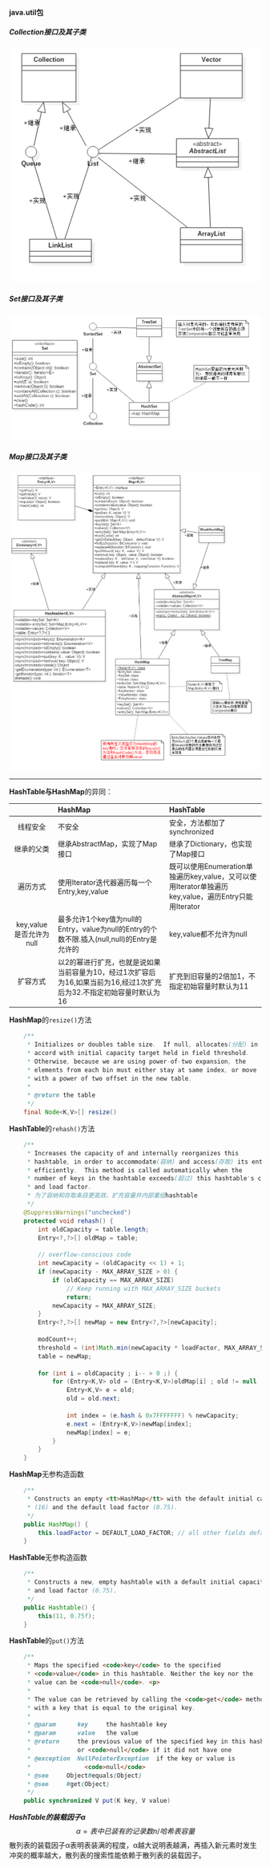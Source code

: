 #### java.util包
##### Collection接口及其子类
![Collection接口及其子类](https://github.com/HurricanGod/Home/blob/master/img/Collection.png)


##### Set接口及其子类
![Set接口及其子类](https://github.com/HurricanGod/Home/blob/master/img/Set.png)


##### Map接口及其子类
![Map接口](https://github.com/HurricanGod/Home/blob/master/img/Map.png)

-----

**HashTable与HashMap**的异同：<br>

|                    | HashMap                                  | HashTable                                |
| :----------------: | :--------------------------------------- | :--------------------------------------- |
|        线程安全        | 不安全                                      | 安全，方法都加了synchronized                     |
|       继承的父类        | 继承AbstractMap，实现了Map接口                   | 继承了Dictionary，也实现了Map接口                  |
|        遍历方式        | 使用Iterator迭代器遍历每一个Entry,key,value        | 既可以使用Enumeration单独遍历key,value，又可以使用Iterator单独遍历key,value，遍历Entry只能用Iterator |
| key,value是否允许为null | 最多允许1个key值为null的Entry，value为null的Entry的个数不限.插入(null,null)的Entry是允许的 | key,value都不允许为null                       |
|        扩容方式        | 以2的幂进行扩充，也就是说如果当前容量为10，经过1次扩容后为16,如果当前为16,经过1次扩充后为32.不指定初始容量时默认为16 | 扩充到旧容量的2倍加1，不指定初始容量时默认为11                |



**HashMap**的``resize()``方法

```java
    /**
     * Initializes or doubles table size.  If null, allocates(分配) in
     * accord with initial capacity target held in field threshold.
     * Otherwise, because we are using power-of-two expansion, the
     * elements from each bin must either stay at same index, or move
     * with a power of two offset in the new table.
     *
     * @return the table
     */
    final Node<K,V>[] resize()
```

**HashTable**的``rehash()``方法

```java
    /**
     * Increases the capacity of and internally reorganizes this
     * hashtable, in order to accommodate(容纳) and access(存取) its entries more
     * efficiently.  This method is called automatically when the
     * number of keys in the hashtable exceeds(超过) this hashtable's capacity
     * and load factor.
     * 为了容纳和存取条目更高效，扩充容量并内部重组hashtable
     */
    @SuppressWarnings("unchecked")
    protected void rehash() {
        int oldCapacity = table.length;
        Entry<?,?>[] oldMap = table;

        // overflow-conscious code
        int newCapacity = (oldCapacity << 1) + 1;
        if (newCapacity - MAX_ARRAY_SIZE > 0) {
            if (oldCapacity == MAX_ARRAY_SIZE)
                // Keep running with MAX_ARRAY_SIZE buckets
                return;
            newCapacity = MAX_ARRAY_SIZE;
        }
        Entry<?,?>[] newMap = new Entry<?,?>[newCapacity];

        modCount++;
        threshold = (int)Math.min(newCapacity * loadFactor, MAX_ARRAY_SIZE + 1);
        table = newMap;

        for (int i = oldCapacity ; i-- > 0 ;) {
            for (Entry<K,V> old = (Entry<K,V>)oldMap[i] ; old != null ; ) {
                Entry<K,V> e = old;
                old = old.next;

                int index = (e.hash & 0x7FFFFFFF) % newCapacity;
                e.next = (Entry<K,V>)newMap[index];
                newMap[index] = e;
            }
        }
    }

```

 **HashMap**无参构造函数

```java
    /**
     * Constructs an empty <tt>HashMap</tt> with the default initial capacity
     * (16) and the default load factor (0.75).
     */
    public HashMap() {
        this.loadFactor = DEFAULT_LOAD_FACTOR; // all other fields defaulted
    }
```

**HashTable**无参构造函数

```java
    /**
     * Constructs a new, empty hashtable with a default initial capacity (11)
     * and load factor (0.75).
     */
    public Hashtable() {
        this(11, 0.75f);
    }
```

**HashTable**的``put()``方法

```java
    /**
     * Maps the specified <code>key</code> to the specified
     * <code>value</code> in this hashtable. Neither the key nor the
     * value can be <code>null</code>. <p>
     *
     * The value can be retrieved by calling the <code>get</code> method
     * with a key that is equal to the original key.
     *
     * @param      key     the hashtable key
     * @param      value   the value
     * @return     the previous value of the specified key in this hashtable,
     *             or <code>null</code> if it did not have one
     * @exception  NullPointerException  if the key or value is
     *               <code>null</code>
     * @see     Object#equals(Object)
     * @see     #get(Object)
     */
    public synchronized V put(K key, V value) 
```



***HashTable的装载因子α***
$$
α = 表中已装有的记录数n / 哈希表容量
$$
散列表的装载因子α表明表装满的程度，α越大说明表越满，再插入新元素时发生冲突的概率越大，散列表的搜索性能依赖于散列表的装载因子。